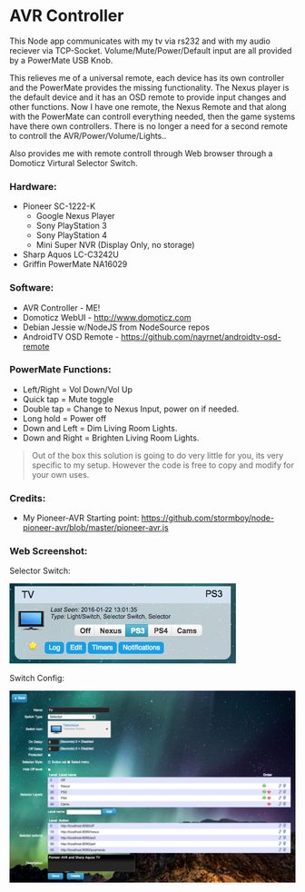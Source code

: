 # AVR Controller

This Node app communicates with my tv via rs232 and with my audio reciever via TCP-Socket. Volume/Mute/Power/Default input are all provided by a PowerMate USB Knob.

This relieves me of a universal remote, each device has its own controller and the PowerMate provides the missing functionality. The Nexus player is the default device and it has an OSD remote to provide input changes and other functions.
Now I have one remote, the Nexus Remote and that along with the PowerMate can controll everything needed, then the game systems have there own controllers. There is no longer a need for a second remote to controll the AVR/Power/Volume/Lights..

Also provides me with remote controll through Web browser through a Domoticz Virtural Selector Switch.

### Hardware:
* Pioneer SC-1222-K
  * Google Nexus Player
  * Sony PlayStation 3
  * Sony PlayStation 4
  * Mini Super NVR (Display Only, no storage)
* Sharp Aquos LC-C3242U
* Griffin PowerMate NA16029

### Software:
* AVR Controller - ME!
* Domoticz WebUI - http://www.domoticz.com
* Debian Jessie w/NodeJS from NodeSource repos
* AndroidTV OSD Remote - https://github.com/nayrnet/androidtv-osd-remote

### PowerMate Functions: 
* Left/Right = Vol Down/Vol Up
* Quick tap = Mute toggle
* Double tap = Change to Nexus Input, power on if needed.
* Long hold = Power off
* Down and Left = Dim Living Room Lights.
* Down and Right = Brighten Living Room Lights.

> Out of the box this solution is going to do very little for you, its very specific to my setup. However the code is free to copy and modify for your own uses.

### Credits:
* My Pioneer-AVR Starting point: https://github.com/stormboy/node-pioneer-avr/blob/master/pioneer-avr.js

### Web Screenshot:
Selector Switch:

![Domoticz Selector Switch](screenshot-button.png)

Switch Config:

![Domoticz Switch Config](screenshot-config.png)

